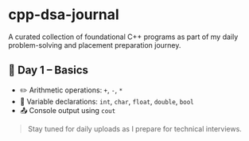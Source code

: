 # cpp-dsa-journal

A curated collection of foundational C++ programs as part of my daily problem-solving and placement preparation journey.

## 📅 Day 1 – Basics

- ✏️ Arithmetic operations: `+`, `-`, `*`
- 🧮 Variable declarations: `int`, `char`, `float`, `double`, `bool`
- 📤 Console output using `cout`

> Stay tuned for daily uploads as I prepare for technical interviews.

